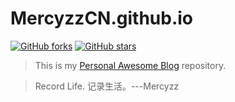# MercyzzCN.github.io

[![GitHub forks](https://img.shields.io/github/forks/MercyzzCN/MercyzzCN.github.io.svg)](https://github.com/MercyzzCN/MercyzzCN.github.io/network) [![GitHub stars](https://img.shields.io/github/stars/MercyzzCN/MercyzzCN.github.io.svg)](https://github.com/MercyzzCN/MercyzzCN.github.io/stargazers)

> This is my [Personal Awesome Blog](https://MercyzzCN.github.io/) repository.

> Record Life. 记录生活。---Mercyzz


